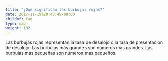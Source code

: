 ```yaml
---
title: "¿Qué significan las burbujas rojas?"
date: 2017-11-19T20:43:49-08:00
childof: faq
type: map
weight: 102
---
```

Las burbujas rojas representan la tasa de desalojo o la tasa de presentación de desalojo. Las burbujas más grandes son números más grandes. Las burbujas más pequeñas son números más pequeños.